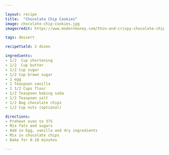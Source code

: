 ```yaml
---

layout: recipe
title:  "Chocolate Chip Cookies"
image: chocolate-chip-cookies.jpg
imagecredit: https://www.modernhoney.com/thin-and-crispy-chocolate-chip-cookies://www.modernhoney.com/thin-and-crispy-chocolate-chip-cookies/

tags: dessert

recipeYield: 2 dozen

ingredients:
- 1/2  Cup shortening
- 1/2  Cup butter
- 1/2 Cup sugar
- 1/2 Cup brown sugar
- 1 egg
- 1 Teaspoon vanilla
- 1 1/2 Cups flour
- 1/2 Teaspoon baking soda
- 1/2 Teaspoon salt
- 1/2 Bag chocolate chips
- 1/2 Cup nuts (optional)

directions:
- Preheat oven to 375
- Mix fats and sugars
- Add in Egg, vanilla and dry ingredients
- Mix in chocolate chips
- Bake for 8-10 minutes

---
```


